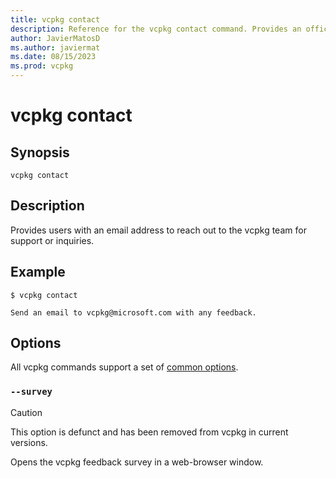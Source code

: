```yaml
---
title: vcpkg contact
description: Reference for the vcpkg contact command. Provides an official contact (vcpkg@microsoft.com)
author: JavierMatosD
ms.author: javiermat
ms.date: 08/15/2023
ms.prod: vcpkg
---
```

# vcpkg contact

## Synopsis

```console
vcpkg contact
```

## Description

Provides users with an email address to reach out to the vcpkg team for support or inquiries.

## Example

```console
$ vcpkg contact

Send an email to vcpkg@microsoft.com with any feedback.
```

## Options

All vcpkg commands support a set of [common options](common-options.md).

### `--survey`

> [!CAUTION]
> This option is defunct and has been removed from vcpkg in current versions.

Opens the vcpkg feedback survey in a web-browser window.

